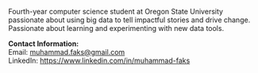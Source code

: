 Fourth-year computer science student at Oregon State University passionate about using big data to tell impactful stories and drive change. Passionate about learning and experimenting with new data tools.

**Contact Information:**    
Email: muhammad.faks@gmail.com     
LinkedIn: https://www.linkedin.com/in/muhammad-faks
